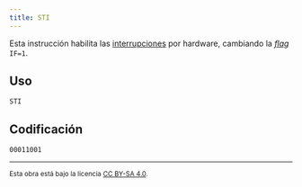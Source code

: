 ```yaml
---
title: STI
---
```


Esta instrucción habilita las [interrupciones](/cpu/#interrupciones) por hardware, cambiando la [_flag_](/cpu/#flags) `IF=1`.

## Uso

```vonsim
STI
```

## Codificación

`00011001`

---

<small>Esta obra está bajo la licencia <a target="_blank" rel="license noopener noreferrer" href="http://creativecommons.org/licenses/by-sa/4.0/">CC BY-SA 4.0</a>.</small>

